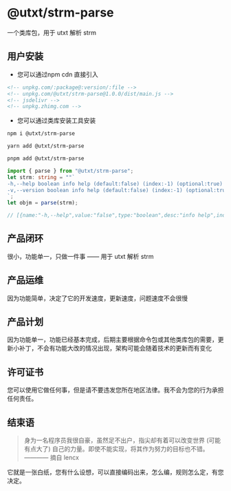 # @utxt/strm-parse

一个类库包，用于 utxt 解析 strm

## 用户安装

- 您可以通过npm cdn 直接引入

```html
<!-- unpkg.com/:package@:version/:file -->
<!-- unpkg.com/@utxt/strm-parse@1.0.0/dist/main.js -->
<!-- jsdelivr -->
<!-- unpkg.zhimg.com -->
```

- 您可以通过类库安装工具安装

```bash
npm i @utxt/strm-parse
```

```bash
yarn add @utxt/strm-parse
```

```bash
pnpm add @utxt/strm-parse
```

```ts
import { parse } from "@utxt/strm-parse";
let strm: string = ""`
-h,--help boolean info help (default:false) (index:-1) (optional:true)
-v,--version boolean info help (default:false) (index:-1) (optional:true)
`;
let objm = parse(strm);

// [{name:"-h,--help",value:"false",type:"boolean",desc:"info help",index:"-1",optional:"true"},{name:"-v,--version",value:"false",type:"boolean",desc:"info help",index:"-1",optional:"true"}]
```

## 产品闭环

很小，功能单一，只做一件事 —— 用于 utxt 解析 strm

## 产品运维

因为功能简单，决定了它的开发速度，更新速度，问题速度不会很慢

## 产品计划

因为功能单一，功能已经基本完成，后期主要根据命令包或其他类库包的需要，更新小补丁，不会有功能大改的情况出现，架构可能会随着技术的更新而有变化

## 许可证书

您可以使用它做任何事，但是请不要违发您所在地区法律。我不会为您的行为承担任何责任。

## 结束语

> 身为一名程序员我很自豪，虽然足不出户，指尖却有着可以改变世界 (可能有点大了) 自己的力量。即使不能实现，将其作为努力的目标也不错。———— 摘自 lencx

它就是一张白纸，您有什么设想，可以直接编码出来，怎么编，规则怎么定，有您决定。
